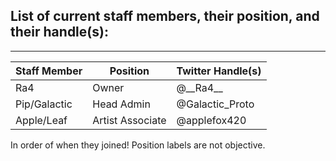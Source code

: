 ## List of current staff members, their position, and their handle(s):
---
| Staff Member | Position   | Twitter Handle(s)|
|--------------|------------|------------------|
| Ra4          | Owner      | @\_\_Ra4\_\_         |
| Pip/Galactic | Head Admin | @Galactic_Proto  |
| Apple/Leaf   | Artist Associate|@applefox420 |

In order of when they joined! Position labels are not objective.
